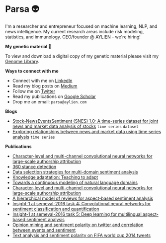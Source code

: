 # Parsa 👽

I'm a researcher and entrepreneur focused on machine learning, NLP, and news intelligence. My current research areas include risk modeling, statistics, and immunology. CEO/founder @ [AYLIEN](https://aylien.com) - we're hiring!

**My genetic material 🧬**

To view and download a digital copy of my genetic material please visit my [Genome Library](https://github.com/parsaghaffari/genome).

**Ways to connect with me**

- Connect with me on [LinkedIn](https://www.linkedin.com/in/parsa-ghaffari-a7300a24/)
- Read my blog posts on [Medium](https://blog.parsabg.com)
- Follow me on [Twitter](https://twitter.com/parsaghaffari)
- Read my publications on [Google Scholar](https://scholar.google.com/citations?user=eQEHcQ0AAAAJ&hl=en)
- Drop me an email: `parsa@aylien.com`

**Blogs**

- [Stock-NewsEventsSentiment (SNES) 1.0: A time-series dataset for joint news and market data analysis of stocks](https://medium.com/@parsaghaffari/stock-newseventssentiment-snes-1-0-a92c8748b2c3) `time series` `dataset`
- [Exploring relationships between news and market data using time series analysis](https://medium.com/@parsaghaffari/exploring-relationships-between-news-and-market-data-using-time-series-analysis-8a46b443841d) `time series`

**Publications**

- [Character-level and multi-channel convolutional neural networks for large-scale authorship attribution](https://arxiv.org/abs/1609.06686)
- [360 stance detection](https://aclanthology.org/N18-5007/)
- [Data selection strategies for multi-domain sentiment analysis](https://arxiv.org/abs/1702.02426)
- [Knowledge adaptation: Teaching to adapt](https://arxiv.org/abs/1702.02052)
- [Towards a continuous modeling of natural language domains](https://arxiv.org/abs/1610.09158)
- [Character-level and multi-channel convolutional neural networks for large-scale authorship attribution](https://arxiv.org/abs/1609.06686)
- [A hierarchical model of reviews for aspect-based sentiment analysis](https://arxiv.org/abs/1609.02745)
- [Insight-1 at semeval-2016 task 4: Convolutional neural networks for sentiment classification and quantification](https://arxiv.org/abs/1609.02746)
- [Insight-1 at semeval-2016 task 5: Deep learning for multilingual aspect-based sentiment analysis](https://arxiv.org/abs/1609.02748)
- [Opinion mining and sentiment polarity on twitter and correlation between events and sentiment](https://ieeexplore.ieee.org/abstract/document/7474355/)
- [Text analysis and sentiment polarity on FIFA world cup 2014 tweets](http://www.johnbreslin.org/files/publications/20150810_lssa2015.pdf)

